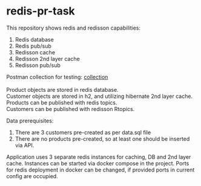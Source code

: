 # redis-pr-task
This repository shows redis and redisson capabilities:

1. Redis database
2. Redis pub/sub
3. Redisson cache
4. Redisson 2nd layer cache
5. Redisson pub/sub

Postman collection for testing: [collection](https://www.getpostman.com/collections/ddf6a78d834b46b32289)    
</br>
Product objects are stored in redis database.
</br>
Customer objects are stored in h2, and utilizing hibernate 2nd layer cache. 
</br>
Products can be published with redis topics.
</br>
Customers can be published with redisson Rtopics.

Data prerequisites:
1. There are 3 customers pre-created as per data.sql file
2. There are no products pre-created, so at least one should be inserted via API.

Application uses 3 separate redis instances for caching, 
DB and 2nd layer cache. Instances can be started
via docker compose in the project. 
Ports for redis deployment in docker can be changed,
if provided ports in current config are occupied. 
